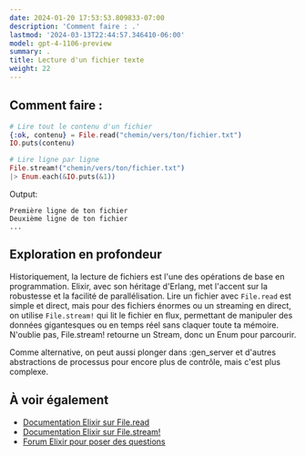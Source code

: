 ```yaml
---
date: 2024-01-20 17:53:53.809833-07:00
description: 'Comment faire : .'
lastmod: '2024-03-13T22:44:57.346410-06:00'
model: gpt-4-1106-preview
summary: .
title: Lecture d'un fichier texte
weight: 22
---
```


## Comment faire :
```elixir
# Lire tout le contenu d'un fichier
{:ok, contenu} = File.read("chemin/vers/ton/fichier.txt")
IO.puts(contenu)

# Lire ligne par ligne
File.stream!("chemin/vers/ton/fichier.txt")
|> Enum.each(&IO.puts(&1))
```
Output:
```
Première ligne de ton fichier
Deuxième ligne de ton fichier
...
```

## Exploration en profondeur
Historiquement, la lecture de fichiers est l'une des opérations de base en programmation. Elixir, avec son héritage d'Erlang, met l'accent sur la robustesse et la facilité de parallélisation. Lire un fichier avec `File.read` est simple et direct, mais pour des fichiers énormes ou un streaming en direct, on utilise `File.stream!` qui lit le fichier en flux, permettant de manipuler des données gigantesques ou en temps réel sans claquer toute ta mémoire. N'oublie pas, File.stream! retourne un Stream, donc un Enum pour parcourir.

Comme alternative, on peut aussi plonger dans :gen_server et d'autres abstractions de processus pour encore plus de contrôle, mais c'est plus complexe.

## À voir également
- [Documentation Elixir sur File.read](https://hexdocs.pm/elixir/File.html#read/1)
- [Documentation Elixir sur File.stream!](https://hexdocs.pm/elixir/File.html#stream!/3)
- [Forum Elixir pour poser des questions](https://elixirforum.com/)
